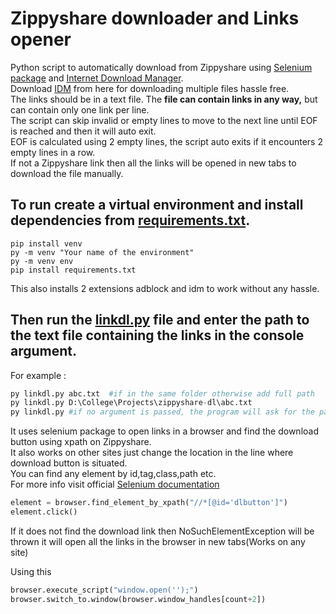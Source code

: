 # Zippyshare downloader and Links opener
Python script to automatically download from Zippyshare using [Selenium package](https://www.selenium.dev/) and [Internet Download Manager](https://www.internetdownloadmanager.com/).\
Download [IDM](https://www.internetdownloadmanager.com/download.html) from here for downloading multiple files hassle free.\
The links should be in a text file. The **file can contain links in any way,** but can contain only one link per line.\
The script can skip invalid or empty lines to move to the next line until EOF is reached and then it will auto exit.\
EOF is calculated using 2 empty lines, the script auto exits if it encounters 2 empty lines in a row.\
If not a Zippyshare link then all the links will be opened in new tabs to download the file manually.


## To run create a virtual environment and install dependencies from [requirements.txt](./requirements.txt).
```
pip install venv
py -m venv "Your name of the environment"
py -m venv env
pip install requirements.txt
```

This also installs 2 extensions adblock and idm to work without any hassle.


## Then run the [linkdl.py](./linkdl.py) file and enter the path to the text file containing the links in the console argument.
For example :
```python
py linkdl.py abc.txt  #if in the same folder otherwise add full path
py linkdl.py D:\College\Projects\zippyshare-dl\abc.txt
py linkdl.py #if no argument is passed, the program will ask for the path before opening the browser
```

It uses selenium package to open links in a browser and find the download button using xpath on Zippyshare.\
It also works on other sites just change the location in the line where download button is situated.\
You can find any element by id,tag,class,path etc.\
For more info visit official [Selenium documentation](https://selenium-python.readthedocs.io/locating-elements.html)

```python
element = browser.find_element_by_xpath("//*[@id='dlbutton']")
element.click()
```
If it does not find the download link then NoSuchElementException will be thrown it will open all the links in the browser in new tabs(Works on any site)


Using this
```python
browser.execute_script("window.open('');")
browser.switch_to.window(browser.window_handles[count+2])
```


